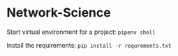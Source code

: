 # Network-Science

Start virtual environment for a project:
`pipenv shell`

Install the requirements:
`pip install -r requrements.txt`

